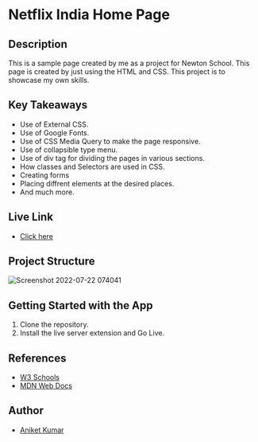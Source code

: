 # Netflix India Home Page

## Description
This is a sample page created by me as a project for Newton 
School. This page is created by just using the HTML and CSS.
This project is to showcase my own skills.


## Key Takeaways

- Use of External CSS. 
- Use of Google Fonts.
- Use of CSS Media Query to make the page responsive.
- Use of collapsible type menu.
- Use of div tag for dividing the pages in various sections.
- How classes and Selectors are used in CSS.
- Creating forms
- Placing diffrent elements at the desired places.
- And much more.


## Live Link

 - [Click here](https://cozy-centaur-3e8a26.netlify.app/)



## Project Structure

![Screenshot 2022-07-22 074041](https://user-images.githubusercontent.com/108210905/180347993-4143201e-948b-473c-96e1-e4b5842c4a81.jpg)


## Getting Started with the App

1. Clone the repository.
2. Install the live server extension and Go Live.

## References

 - [W3 Schools](https://www.w3schools.com/default.asp)
 - [MDN Web Docs](https://developer.mozilla.org/en-US/)


## Author

- [Aniket Kumar](https://github.com/legendaniket)
